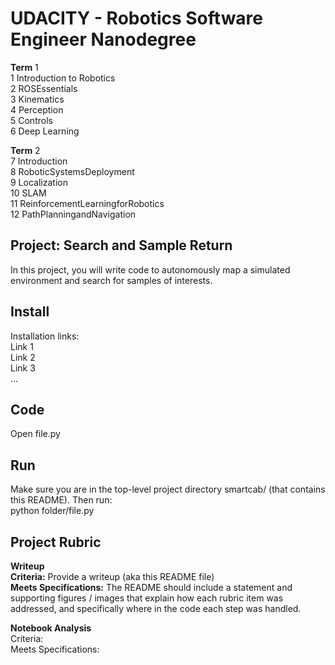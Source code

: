 # UDACITY - Robotics Software Engineer Nanodegree

**Term** 1 <br>
1 Introduction​ ​to​ ​Robotics <br>
2 ROS​ ​Essentials <br>
3 Kinematics <br>
4 Perception <br>
5 Controls <br>
6 Deep Learning <br>

**Term** 2 <br>
7 Introduction <br>
8 Robotic​Systems​Deployment <br>
9 Localization <br>
10 SLAM <br>
11 Reinforcement​Learning​for​Robotics <br>
12 Path​Planning​and​Navigation

## Project:  Search and Sample Return
In this project, you will write code to autonomously map a simulated environment and search for samples of interests.

## Install
Installation links: <br>
Link 1 <br>
Link 2 <br>
Link 3 <br>
...

## Code
Open file.py

## Run
Make sure you are in the top-level project directory smartcab/ (that contains this README). Then run: <br>
python folder/file.py <br>

## Project Rubric

**Writeup** <br>
**Criteria:** Provide a writeup (aka this README file) <br>
**Meets Specifications:**  The README should include a statement and supporting figures / images that explain how each rubric item was addressed, and specifically where in the code each step was handled.

**Notebook Analysis**<br>
Criteria: <br>
Meets Specifications: 









